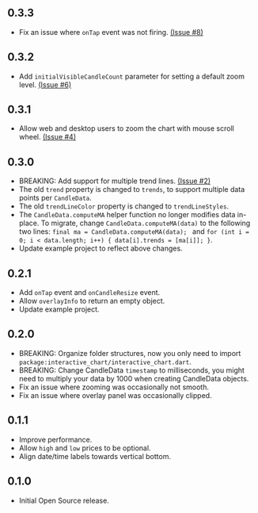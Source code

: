## 0.3.3

* Fix an issue where `onTap` event was not firing. [(Issue #8)](https://github.com/fluttercandies/flutter-interactive-chart/issues/8)

## 0.3.2

* Add `initialVisibleCandleCount` parameter for setting a default zoom level. [(Issue #6)](https://github.com/fluttercandies/flutter-interactive-chart/issues/6)

## 0.3.1

* Allow web and desktop users to zoom the chart with mouse scroll wheel. [(Issue #4)](https://github.com/fluttercandies/flutter-interactive-chart/issues/4)

## 0.3.0

* BREAKING: Add support for multiple trend lines. [(Issue #2)](https://github.com/fluttercandies/flutter-interactive-chart/issues/2)
* The old `trend` property is changed to `trends`, to support multiple data points per `CandleData`.
* The old `trendLineColor` property is changed to `trendLineStyles`.
* The `CandleData.computeMA` helper function no longer modifies data in-place. To migrate,
  change `CandleData.computeMA(data)` to the following two lines:
  `final ma = CandleData.computeMA(data); ` and
  `for (int i = 0; i < data.length; i++) { data[i].trends = [ma[i]]; }`.
* Update example project to reflect above changes.

## 0.2.1

* Add `onTap` event and `onCandleResize` event.
* Allow `overlayInfo` to return an empty object.
* Update example project.

## 0.2.0

* BREAKING: Organize folder structures, now you only need to
  import `package:interactive_chart/interactive_chart.dart`.
* BREAKING: Change CandleData `timestamp` to milliseconds, you might need to multiply your data by
  1000 when creating CandleData objects.
* Fix an issue where zooming was occasionally not smooth.
* Fix an issue where overlay panel was occasionally clipped.

## 0.1.1

* Improve performance.
* Allow `high` and `low` prices to be optional.
* Align date/time labels towards vertical bottom.

## 0.1.0

* Initial Open Source release.